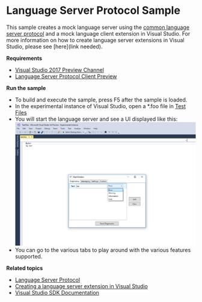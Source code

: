 # Language Server Protocol Sample
This sample creates a mock language server using the [common language server protocol](https://github.com/Microsoft/language-server-protocol/blob/master/protocol.md) and a mock language client extension in Visual Studio.  For more information on how to create language server extensions in Visual Studio, please see [here](link needed).

**Requirements**
* [ Visual Studio 2017 Preview Channel](https://www.visualstudio.com/thank-you-downloading-visual-studio/?ch=pre&sku=Community&rel=15)
* [Language Server Protocol Client Preview](https://marketplace.visualstudio.com/items?itemName=vsext.LanguageServerClientPreview)

**Run the sample**
* To build and execute the sample, press F5 after the sample is loaded.
* In the experimental instance of Visual Studio, open a *.foo file in [Test Files](MockLanguageExtension/TestFiles)
* You will start the language server and see a UI displayed like this:
![image](Resources/screenshot1.png)
* You can go to the various tabs to play around with the various features supported.

**Related topics**
* [Language Server Protocol](https://docs.microsoft.com/en-us/visualstudio/extensibility/language-server-protocol)
* [Creating a language server extension in Visual Studio](https://docs.microsoft.com/en-us/visualstudio/extensibility/adding-an-lsp-extension)
* [ Visual Studio SDK Documentation ](https://docs.microsoft.com/en-us/visualstudio/extensibility/visual-studio-sdk)